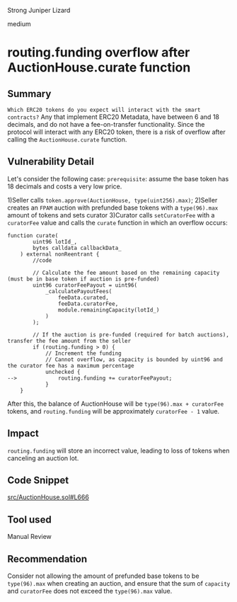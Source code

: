 Strong Juniper Lizard

medium

# routing.funding overflow after AuctionHouse.curate function

## Summary
`Which ERC20 tokens do you expect will interact with the smart contracts?`
Any that implement ERC20 Metadata, have between 6 and 18 decimals, and do not have a fee-on-transfer functionality.
Since the protocol will interact with any ERC20 token, there is a risk of overflow after calling the `AuctionHouse.curate` function.

## Vulnerability Detail
Let's consider the following case:
`prerequisite`: assume the base token has 18 decimals and costs a very low price.

1)Seller calls `token.approve(AuctionHouse, type(uint256).max)`;
2)Seller creates an `FPAM` auction with prefunded base tokens with a `type(96).max` amount of tokens and sets curator
3)Curator calls `setCuratorFee` with a `curatorFee` value and calls the `curate` function in which an overflow occurs:
```solidity
function curate(
        uint96 lotId_,
        bytes calldata callbackData_
    ) external nonReentrant {
        //code      

        // Calculate the fee amount based on the remaining capacity (must be in base token if auction is pre-funded)
        uint96 curatorFeePayout = uint96(
            _calculatePayoutFees(
                feeData.curated,
                feeData.curatorFee,
                module.remainingCapacity(lotId_)
            )
        );

        // If the auction is pre-funded (required for batch auctions), transfer the fee amount from the seller
        if (routing.funding > 0) {
            // Increment the funding
            // Cannot overflow, as capacity is bounded by uint96 and the curator fee has a maximum percentage
            unchecked {
-->             routing.funding += curatorFeePayout;
            }
    }
```
After this, the balance of AuctionHouse will be `type(96).max + curatorFee` tokens, and `routing.funding` will be approximately `curatorFee - 1` value.

## Impact
`routing.funding` will store an incorrect value, leading to loss of tokens when canceling an auction lot.

## Code Snippet
[src/AuctionHouse.sol#L666](https://github.com/sherlock-audit/2024-03-axis-finance/blob/main/moonraker/src/AuctionHouse.sol#L666)

## Tool used

Manual Review

## Recommendation

Consider not allowing the amount of prefunded base tokens to be `type(96).max` when creating an auction, and ensure that the sum of `capacity` and `curatorFee` does not exceed the `type(96).max` value.
